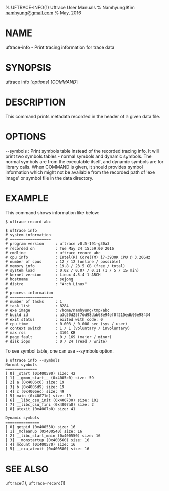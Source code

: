 % UFTRACE-INFO(1) Uftrace User Manuals
% Namhyung Kim <namhyung@gmail.com>
% May, 2016

NAME
====
uftrace-info - Print tracing information for trace data

SYNOPSIS
========
uftrace info [*options*] [*COMMAND*]

DESCRIPTION
===========
This command prints metadata recorded in the header of a given data file.

OPTIONS
=======
\--symbols
:   Print symbols table instead of the recorded tracing info.  It will print two symbols tables - normal symbols and dynamic symbols.  The normal symbols are from the executable itself, and dynamic symbols are for library calls.   When COMMAND is given, it should provides symbol information which might not be available from the recorded path of 'exe image' or symbol file in the data directory.


EXAMPLE
=======
This command shows information like below:

    $ uftrace record abc

    $ uftrace info
    # system information
    # ==================
    # program version     : uftrace v0.5-191-g30a3
    # recorded on         : Tue May 24 15:59:00 2016
    # cmdline             : uftrace record abc
    # cpu info            : Intel(R) Core(TM) i7-3930K CPU @ 3.20GHz
    # number of cpus      : 12 / 12 (online / possible)
    # memory info         : 19.8 / 23.5 GB (free / total)
    # system load         : 0.02 / 0.07 / 0.11 (1 / 5 / 15 min)
    # kernel version      : Linux 4.5.4-1-ARCH
    # hostname            : sejong
    # distro              : "Arch Linux"
    #
    # process information
    # ===================
    # number of tasks     : 1
    # task list           : 8284
    # exe image           : /home/namhyung/tmp/abc
    # build id            : a3c50d25f7dd98dab68e94ef0f215edb06e98434
    # exit status         : exited with code: 0
    # cpu time            : 0.003 / 0.000 sec (sys / user)
    # context switch      : 1 / 1 (voluntary / involuntary)
    # max rss             : 3104 KB
    # page fault          : 0 / 169 (major / minor)
    # disk iops           : 0 / 24 (read / write)

To see symbol table, one can use \--symbols option.

    $ uftrace info --symbols
    Normal symbols
    ==============
    [ 0] _start (0x400590) size: 42
    [ 1] __gmon_start__ (0x4005c0) size: 59
    [ 2] a (0x4006c6) size: 19
    [ 3] b (0x4006d9) size: 19
    [ 4] c (0x4006ec) size: 49
    [ 5] main (0x40071d) size: 19
    [ 6] __libc_csu_init (0x400730) size: 101
    [ 7] __libc_csu_fini (0x4007a0) size: 2
    [ 8] atexit (0x4007b0) size: 41

    Dynamic symbols
    ===============
    [ 0] getpid (0x400530) size: 16
    [ 1] _mcleanup (0x400540) size: 16
    [ 2] __libc_start_main (0x400550) size: 16
    [ 3] __monstartup (0x400560) size: 16
    [ 4] mcount (0x400570) size: 16
    [ 5] __cxa_atexit (0x400580) size: 16

SEE ALSO
========
`uftrace`(1), `uftrace-record`(1)
